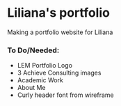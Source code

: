 # Liliana's portfolio
Making a portfolio website for Liliana

### To Do/Needed:
- LEM Portfolio Logo
- 3 Achieve Consulting images
- Academic Work 
- About Me
- Curly header font from wireframe